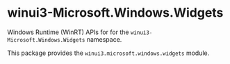 <!-- warning: Please don't edit this file. It was automatically generated. -->

# winui3-Microsoft.Windows.Widgets

Windows Runtime (WinRT) APIs for for the `winui3-Microsoft.Windows.Widgets` namespace.

This package provides the `winui3.microsoft.windows.widgets` module.
